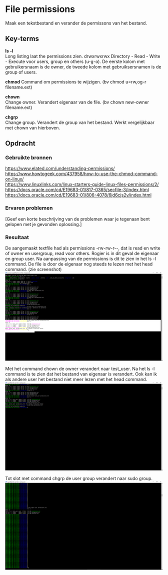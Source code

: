 # File permissions
Maak een tekstbestand en verander de permissons van het bestand. 


## Key-terms
**ls -l**  
Long listing laat the permissions zien.
drwxrwxrwx Directory - Read - Write - Execute voor users, group en others (u-g-o).
De eerste kolom met gebruikersnaam is de owner, de tweede kolom met gebruiksersnamen is de group of users.

**chmod**
Command om permissions te wijzigen. (bv chmod u=rw,og-r filename.ext)

**chown**  
Change owner. Verandert eigenaar van de file. (bv chown new-owner filename.ext)

**chgrp**  
Change group. Verandert de group van het bestand. Werkt vergelijkbaar met chown van hierboven.

## Opdracht
### Gebruikte bronnen
https://www.elated.com/understanding-permissions/  
https://www.howtogeek.com/437958/how-to-use-the-chmod-command-on-linux/  
https://www.linuxlinks.com/linux-starters-guide-linux-files-permissions/2/  
https://docs.oracle.com/cd/E19683-01/817-0365/secfile-3/index.html  
https://docs.oracle.com/cd/E19683-01/806-4078/6jd6cjs2v/index.html


### Ervaren problemen
[Geef een korte beschrijving van de problemen waar je tegenaan bent gelopen met je gevonden oplossing.]

### Resultaat
De aangemaakt textfile had als permissions -rw-rw-r--, dat is read en write of owner en usergroup, read voor others. Rogier is in dit geval de eigenaar en group user. Na aanpassing van de permissions is dit te zien in het ls -l command. De file is door de eigenaar nog steeds te lezen met het head command. (zie screenshot)  
![](https://github.com/techgrounds/techgrounds-Rogier1978/blob/main/00_includes/LNX-05%20chmod.png)

Met het command chown de owner verandert naar test_user. Na het ls -l command is te zien dat het bestand van eigenaar is verandert. Ook kan ik als andere user het bestand niet meer lezen met het head command.  
![](https://github.com/techgrounds/techgrounds-Rogier1978/blob/main/00_includes/LNX-05%20chown.png)  

Tot slot met command chgrp de user group verandert naar sudo group.  
![](https://github.com/techgrounds/techgrounds-Rogier1978/blob/main/00_includes/LNX-05%20chgrp.png)


